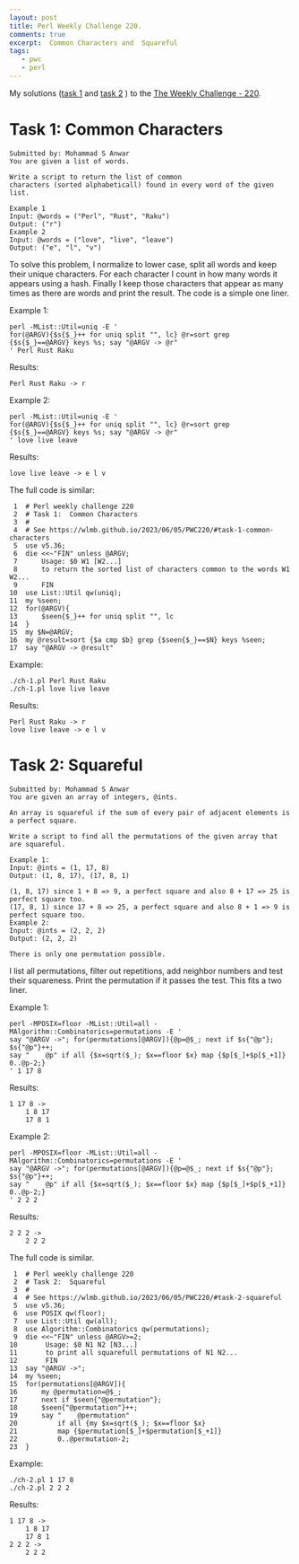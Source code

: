```yaml
---
layout: post
title: Perl Weekly Challenge 220.
comments: true
excerpt:  Common Characters and  Squareful
tags:
   - pwc
   - perl
---
```


My solutions
([task 1](https://github.com/wlmb/perlweeklychallenge-club/blob/master/challenge-220/wlmb/perl/ch-1.pl)
and
[task 2](https://github.com/wlmb/perlweeklychallenge-club/blob/master/challenge-220/wlmb/perl/ch-2.pl)
)
to the  [The Weekly Challenge - 220](https://theweeklychallenge.org/blog/perl-weekly-challenge-220).


# Task 1: Common Characters

    Submitted by: Mohammad S Anwar
    You are given a list of words.

    Write a script to return the list of common
    characters (sorted alphabeticall) found in every word of the given list.

    Example 1
    Input: @words = ("Perl", "Rust", "Raku")
    Output: ("r")
    Example 2
    Input: @words = ("love", "live", "leave")
    Output: ("e", "l", "v")

To solve this problem, I normalize to lower case, split all words and
keep their unique characters. For each character I count in how many
words it appears using a hash. Finally I keep those characters that
appear as many times as there are words and print the result. The code
is a simple one liner.

Example 1:

    perl -MList::Util=uniq -E '
    for(@ARGV){$s{$_}++ for uniq split "", lc} @r=sort grep {$s{$_}==@ARGV} keys %s; say "@ARGV -> @r"
    ' Perl Rust Raku

Results:

    Perl Rust Raku -> r

Example 2:

    perl -MList::Util=uniq -E '
    for(@ARGV){$s{$_}++ for uniq split "", lc} @r=sort grep {$s{$_}==@ARGV} keys %s; say "@ARGV -> @r"
    ' love live leave

Results:

    love live leave -> e l v

The full code is similar:

     1  # Perl weekly challenge 220
     2  # Task 1:  Common Characters
     3  #
     4  # See https://wlmb.github.io/2023/06/05/PWC220/#task-1-common-characters
     5  use v5.36;
     6  die <<~"FIN" unless @ARGV;
     7      Usage: $0 W1 [W2...]
     8      to return the sorted list of characters common to the words W1 W2...
     9      FIN
    10  use List::Util qw(uniq);
    11  my %seen;
    12  for(@ARGV){
    13      $seen{$_}++ for uniq split "", lc
    14  }
    15  my $N=@ARGV;
    16  my @result=sort {$a cmp $b} grep {$seen{$_}==$N} keys %seen;
    17  say "@ARGV -> @result"

Example:

    ./ch-1.pl Perl Rust Raku
    ./ch-1.pl love live leave

Results:

    Perl Rust Raku -> r
    love live leave -> e l v


# Task 2: Squareful

    Submitted by: Mohammad S Anwar
    You are given an array of integers, @ints.

    An array is squareful if the sum of every pair of adjacent elements is a perfect square.

    Write a script to find all the permutations of the given array that are squareful.

    Example 1:
    Input: @ints = (1, 17, 8)
    Output: (1, 8, 17), (17, 8, 1)

    (1, 8, 17) since 1 + 8 => 9, a perfect square and also 8 + 17 => 25 is perfect square too.
    (17, 8, 1) since 17 + 8 => 25, a perfect square and also 8 + 1 => 9 is perfect square too.
    Example 2:
    Input: @ints = (2, 2, 2)
    Output: (2, 2, 2)

    There is only one permutation possible.

I list all permutations, filter out repetitions, add neighbor numbers
and test their squareness. Print the permutation if it passes the
test. This fits a two liner.

Example 1:

    perl -MPOSIX=floor -MList::Util=all -MAlgorithm::Combinatorics=permutations -E '
    say "@ARGV ->"; for(permutations[@ARGV]){@p=@$_; next if $s{"@p"}; $s{"@p"}++;
    say "    @p" if all {$x=sqrt($_); $x==floor $x} map {$p[$_]+$p[$_+1]} 0..@p-2;}
    ' 1 17 8

Results:

    1 17 8 ->
        1 8 17
        17 8 1

Example 2:

    perl -MPOSIX=floor -MList::Util=all -MAlgorithm::Combinatorics=permutations -E '
    say "@ARGV ->"; for(permutations[@ARGV]){@p=@$_; next if $s{"@p"}; $s{"@p"}++;
    say "    @p" if all {$x=sqrt($_); $x==floor $x} map {$p[$_]+$p[$_+1]} 0..@p-2;}
    ' 2 2 2

Results:

    2 2 2 ->
        2 2 2

The full code is similar.

     1  # Perl weekly challenge 220
     2  # Task 2:  Squareful
     3  #
     4  # See https://wlmb.github.io/2023/06/05/PWC220/#task-2-squareful
     5  use v5.36;
     6  use POSIX qw(floor);
     7  use List::Util qw(all);
     8  use Algorithm::Combinatorics qw(permutations);
     9  die <<~"FIN" unless @ARGV>=2;
    10       Usage: $0 N1 N2 [N3...]
    11       to print all squarefull permutations of N1 N2...
    12       FIN
    13  say "@ARGV ->";
    14  my %seen;
    15  for(permutations[@ARGV]){
    16      my @permutation=@$_;
    17      next if $seen{"@permutation"};
    18      $seen{"@permutation"}++;
    19      say "    @permutation"
    20          if all {my $x=sqrt($_); $x==floor $x}
    21          map {$permutation[$_]+$permutation[$_+1]}
    22          0..@permutation-2;
    23  }

Example:

    ./ch-2.pl 1 17 8
    ./ch-2.pl 2 2 2

Results:

    1 17 8 ->
        1 8 17
        17 8 1
    2 2 2 ->
        2 2 2
